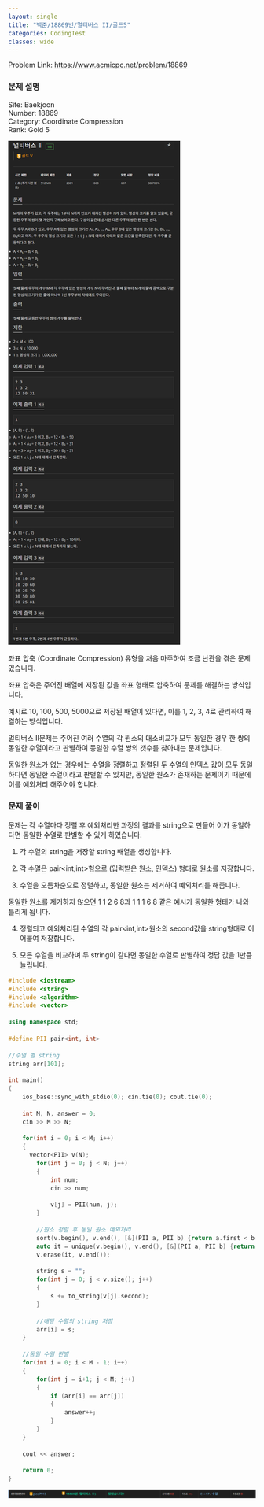 ```yaml
---
layout: single
title: "백준/18869번/멀티버스 II/골드5"
categories: CodingTest
classes: wide
---
```


Problem Link: <https://www.acmicpc.net/problem/18869>

### 문제 설명

Site: Baekjoon   
Number: 18869   
Category: Coordinate Compression   
Rank: Gold 5

![백준18869번문제](/assets/images/CodingTest/백준18869번문제.PNG)

좌표 압축 (Coordinate Compression) 유형을 처음 마주하여 조금 난관을 겪은 문제였습니다.

좌표 압축은 주어진 배열에 저장된 값을 좌표 형태로 압축하여 문제를 해결하는 방식입니다.

예시로 10, 100, 500, 5000으로 저장된 배열이 있다면, 이를 1, 2, 3, 4로 관리하여 해결하는 방식입니다.

멀티버스 II문제는 주어진 여러 수열의 각 원소의 대소비교가 모두 동일한 경우 한 쌍의 동일한 수열이라고 판별하여 동일한 수열 쌍의 갯수를 찾아내는 문제입니다.

동일한 원소가 없는 경우에는 수열을 정렬하고 정렬된 두 수열의 인덱스 값이 모두 동일하다면 동일한 수열이라고 판별할 수 있지만, 동일한 원소가 존재하는 문제이기 때문에 이를 예외처리 해주어야 합니다.

### 문제 풀이

문제는 각 수열마다 정렬 후 예외처리한 과정의 결과를 string으로 만들어 이가 동일하다면 동일한 수열로 판별할 수 있게 하였습니다.

1. 각 수열의 string을 저장할 string 배열을 생성합니다.

2. 각 수열은 pair<int,int>형으로 (입력받은 원소, 인덱스) 형태로 원소를 저장합니다.

3. 수열을 오름차순으로 정렬하고, 동일한 원소는 제거하여 예외처리를 해줍니다.

  동일한 원소를 제거하지 않으면 1 1 2 6 8과 1 1 1 6 8 같은 예시가 동일한 형태가 나와 틀리게 됩니다.

4. 정렬되고 예외처리된 수열의 각 pair<int,int>원소의 second값을 string형태로 이어붙여 저장합니다.

5. 모든 수열을 비교하며 두 string이 같다면 동일한 수열로 판별하여 정답 값을 1만큼 늘립니다.

```cpp
#include <iostream>
#include <string>
#include <algorithm>
#include <vector>

using namespace std;

#define PII pair<int, int>

//수열 별 string
string arr[101];

int main()
{
    ios_base::sync_with_stdio(0); cin.tie(0); cout.tie(0);

    int M, N, answer = 0;
    cin >> M >> N;

    for(int i = 0; i < M; i++)
    {
      vector<PII> v(N);
	    for(int j = 0; j < N; j++)
	    {
            int num;
            cin >> num;

            v[j] = PII(num, j);
	    }

        //원소 정렬 후 동일 원소 예외처리
        sort(v.begin(), v.end(), [&](PII a, PII b) {return a.first < b.first; });
        auto it = unique(v.begin(), v.end(), [&](PII a, PII b) {return a.first == b.first; });
        v.erase(it, v.end());

        string s = "";
        for(int j = 0; j < v.size(); j++)
        {
            s += to_string(v[j].second);
        }

        //해당 수열의 string 저장
        arr[i] = s;
    }

    //동일 수열 판별
    for(int i = 0; i < M - 1; i++)
    {
	    for(int j = i+1; j < M; j++)
	    {
            if (arr[i] == arr[j])
            {
                answer++;
            }
	    }
    }

    cout << answer;

    return 0;
}
```

![백준18869번](/assets/images/CodingTest/백준18869번.PNG)
